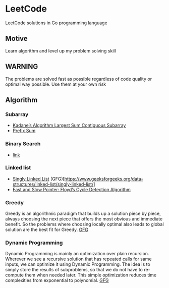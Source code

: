 # LeetCode
LeetCode solutions in Go programming language

## Motive
Learn algorithm and level up my problem solving skill

## WARNING
The problems are solved fast as possible regardless of code quality or optimal way possible.
Use them at your own risk


## Algorithm

### Subarray
* [Kadane’s Algorithm Largest Sum Contiguous Subarray](https://www.geeksforgeeks.org/largest-sum-contiguous-subarray/)
* [Prefix Sum](https://www.geeksforgeeks.org/prefix-sum-array-implementation-applications-competitive-programming/)

### Binary Search
* [link](https://www.geeksforgeeks.org/binary-search/)

### Linked list
* [Singly Linked List](https://www.educative.io/answers/what-is-a-singly-linked-list) (GFG)[https://www.geeksforgeeks.org/data-structures/linked-list/singly-linked-list/]
* [Fast and Slow Pointer: Floyd’s Cycle Detection Algorithm](https://codeburst.io/fast-and-slow-pointer-floyds-cycle-detection-algorithm-9c7a8693f491)

### Greedy
Greedy is an algorithmic paradigm that builds up a solution piece by piece, always choosing the next piece that offers the most obvious and immediate benefit. So the problems where choosing locally optimal also leads to global solution are the best fit for Greedy.
[GFG](https://www.geeksforgeeks.org/greedy-algorithms/)

### Dynamic Programming
Dynamic Programming is mainly an optimization over plain recursion. Wherever we see a recursive solution that has repeated calls for same inputs, we can optimize it using Dynamic Programming. The idea is to simply store the results of subproblems, so that we do not have to re-compute them when needed later. This simple optimization reduces time complexities from exponential to polynomial.
[GFG](https://www.geeksforgeeks.org/dynamic-programming/)
